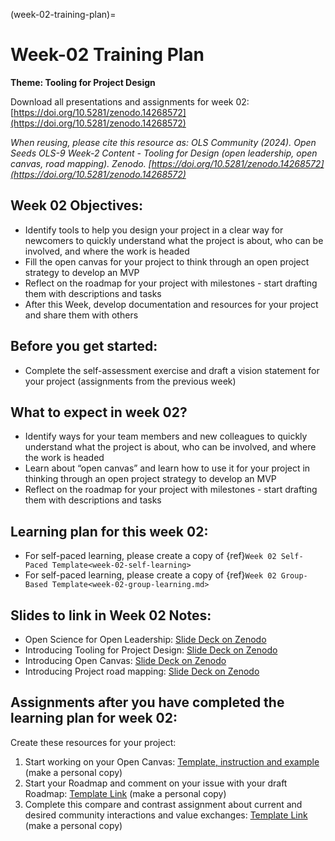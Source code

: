(week-02-training-plan)=
# Week-02 Training Plan

**Theme: Tooling for Project Design**

Download all presentations and assignments for week 02: [https://doi.org/10.5281/zenodo.14268572](https://doi.org/10.5281/zenodo.14268572) 

*When reusing, please cite this resource as: OLS Community (2024). Open Seeds OLS-9 Week-2 Content - Tooling for Design (open leadership, open canvas, road mapping). Zenodo. [https://doi.org/10.5281/zenodo.14268572](https://doi.org/10.5281/zenodo.14268572)* 


## Week 02 Objectives:

* Identify tools to help you design your project in a clear way for newcomers to quickly understand what the project is about, who can be involved, and where the work is headed  
* Fill the open canvas for your project to think through an open project strategy to develop an MVP  
* Reflect on the roadmap for your project with milestones \- start drafting them with descriptions and tasks  
* After this Week, develop documentation and resources for your project and share them with others

   
## Before you get started:

* Complete the self-assessment exercise and draft a vision statement for your project (assignments from the previous week)

## What to expect in week 02?

* Identify ways for your team members and new colleagues to quickly understand what the project is about, who can be involved, and where the work is headed  
* Learn about “open canvas” and learn how to use it for your project in thinking through an open project strategy to develop an MVP  
* Reflect on the roadmap for your project with milestones \- start drafting them with descriptions and tasks


## Learning plan for this week 02:

* For self-paced learning, please create a copy of {ref}`Week 02 Self-Paced Template<week-02-self-learning>`
* For self-paced learning, please create a copy of {ref}`Week 02 Group-Based Template<week-02-group-learning.md>`


## Slides to link in Week 02 Notes:

* Open Science for Open Leadership: [Slide Deck on Zenodo](https://zenodo.org/records/14268572/files/%5BOLS-9%5D%20Week%2002%20-%20open%20leadership.pdf?download=1)   
* Introducing Tooling for Project Design: [Slide Deck on Zenodo](https://zenodo.org/records/14268572/files/%5BOLS-9%5D%20Week%2002%20-%20Tooling%20for%20Project%20Design.pptx?download=1)   
* Introducing Open Canvas: [Slide Deck on Zenodo](https://zenodo.org/records/14268572/files/%5BOLS-9%5D%20Week%2002%20-%20Open%20Canvas%20for%20Project%20Strategy.pptx?download=1)   
* Introducing Project road mapping: [Slide Deck on Zenodo](https://zenodo.org/records/14268572/files/%5BOLS-9%5D%20Week%2002%20-%20Roadmapping.pptx?download=1) 


## Assignments after you have completed the learning plan for week 02:

Create these resources for your project:

1. Start working on your Open Canvas: [Template, instruction and example](https://zenodo.org/records/14268572/files/%5BMAKE%20A%20COPY%5D%20%5BOLS-9%5D%20Week%2002%20-%20Open%20Canvas%20-%20Template.pptx?download=1%20) (make a personal copy)  
2. Start your Roadmap and comment on your issue with your draft Roadmap: [Template Link](https://mozilla.github.io/open-leadership-training-series/articles/opening-your-project/start-your-project-roadmap/) (make a personal copy)  
3. Complete this compare and contrast assignment about current and desired community interactions and value exchanges: [Template Link](https://zenodo.org/records/14268572/files/%5BMAKE%20A%20COPY%5D%20Week%2002%20-%20Compare%26Contrast.docx?download=1%20) (make a personal copy)

